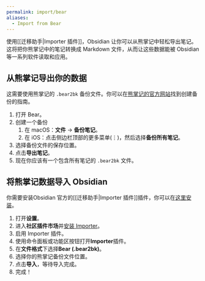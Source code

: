 ```yaml
---
permalink: import/bear
aliases:
  - Import from Bear
---
```

使用[[迁移助手|Importer 插件]]，Obsidian 让你可以从熊掌记中轻松导出笔记。这将把你熊掌记中的笔记转换成 Markdown 文件，从而让这些数据能被 Obsidian 等一系列软件读取和应用。

## 从熊掌记导出你的数据

这需要使用熊掌记的 `.bear2bk` 备份文件。你可以在[熊掌记的官方网站](https://bear.app/faq/backup-restore/)找到创建备份的指南。

1. 打开 Bear。
2. 创建一个备份
    1. 在 macOS：**文件** → **备份笔记**。
    2. 在 iOS：点击侧边栏顶部的更多菜单(⋮)，然后选择**备份所有笔记**。
3. 选择备份文件的保存位置。
4. 点击**导出笔记**。
5. 现在你应该有一个包含所有笔记的 `.bear2bk` 文件。

## 将熊掌记数据导入 Obsidian

你需要安装Obsidian 官方的[[迁移助手|Importer 插件]]插件，你可以在[这里安装](obsidian://show-plugin?id=obsidian-importer)。

1. 打开**设置**。
2. 进入**社区插件市场**并[安装 Importer](obsidian://show-plugin?id=obsidian-importer)。
3. 启用 Importer 插件。
4. 使用命令面板或功能区按钮打开**Importer**插件。
5. 在**文件格式**下选择**Bear (.bear2bk)**。
6. 选择你的熊掌记备份文件位置。
7. 点击**导入**，等待导入完成。
8. 完成！